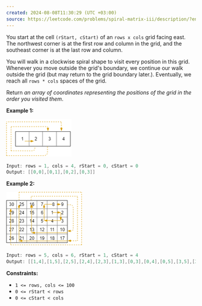 ```yaml
---
created: 2024-08-08T11:30:29 (UTC +03:00)
source: https://leetcode.com/problems/spiral-matrix-iii/description/?envType=daily-question&envId=2024-08-08
---
```

You start at the cell `(rStart, cStart)` of an `rows x cols` grid facing east. The northwest corner is at the first row and column in the grid, and the southeast corner is at the last row and column.

You will walk in a clockwise spiral shape to visit every position in this grid. Whenever you move outside the grid's boundary, we continue our walk outside the grid (but may return to the grid boundary later.). Eventually, we reach all `rows * cols` spaces of the grid.

Return _an array of coordinates representing the positions of the grid in the order you visited them_.


**Example 1:**

![img.png](img.png)

``` Java
Input: rows = 1, cols = 4, rStart = 0, cStart = 0
Output: [[0,0],[0,1],[0,2],[0,3]]
```


**Example 2:**

![img_1.png](img_1.png)

``` Java
Input: rows = 5, cols = 6, rStart = 1, cStart = 4
Output: [[1,4],[1,5],[2,5],[2,4],[2,3],[1,3],[0,3],[0,4],[0,5],[3,5],[3,4],[3,3],[3,2],[2,2],[1,2],[0,2],[4,5],[4,4],[4,3],[4,2],[4,1],[3,1],[2,1],[1,1],[0,1],[4,0],[3,0],[2,0],[1,0],[0,0]]
```


**Constraints:**

-   `1 <= rows, cols <= 100`
-   `0 <= rStart < rows`
-   `0 <= cStart < cols`
